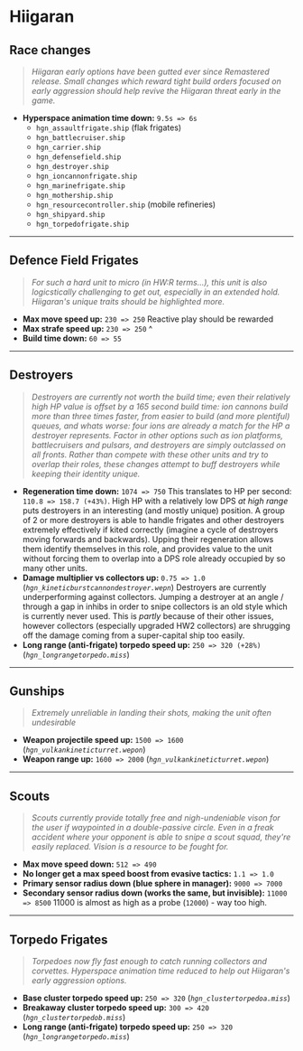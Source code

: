 # Hiigaran

## Race changes
> *Hiigaran early options have been gutted ever since Remastered release. Small changes which reward tight build orders focused on early aggression should help revive the Hiigaran threat early in the game.*
* **Hyperspace animation time down:** `9.5s => 6s` 
  * `hgn_assaultfrigate.ship` (flak frigates)
  * `hgn_battlecruiser.ship`
  * `hgn_carrier.ship`
  * `hgn_defensefield.ship`
  * `hgn_destroyer.ship`
  * `hgn_ioncannonfrigate.ship`
  * `hgn_marinefrigate.ship`
  * `hgn_mothership.ship`
  * `hgn_resourcecontroller.ship` (mobile refineries)
  * `hgn_shipyard.ship`
  * `hgn_torpedofrigate.ship`

---

## Defence Field Frigates
> *For such a hard unit to micro (in HW:R terms...), this unit is also logicstically challenging to get out, especially in an extended hold. Hiigaran's unique traits should be highlighted more.*
* **Max move speed up:** `230 => 250` Reactive play should be rewarded
* **Max strafe speed up:** `230 => 250` ^
* **Build time down:** `60 => 55`

---

## Destroyers
> *Destroyers are currently not worth the build time; even their relatively high HP value is offset by a 165 second build time: ion cannons build *more than three times faster*, from easier to build (and more plentiful) queues, and whats worse: four ions are already a match for the HP a destroyer represents. Factor in other options such as ion platforms, battlecruisers and pulsars, and destroyers are simply outclassed on all fronts. Rather than compete with these other units and try to overlap their roles, these changes attempt to buff destroyers while keeping their identity unique.*
* **Regeneration time down:** `1074 => 750` This translates to HP per second: `110.8 => 158.7 (+43%)`. High HP with a relatively low DPS *at high range* puts destroyers in an interesting (and mostly unique) position. A group of 2 or more destroyers is able to handle frigates and other destroyers extremely effectively if kited correctly (imagine a cycle of destroyers moving forwards and backwards). Upping their regeneration allows them identify themselves in this role, and provides value to the unit without forcing them to overlap into a DPS role already occupied by so many other units.
* **Damage multiplier vs collectors up:** `0.75 => 1.0` (*`hgn_kineticburstcannondestroyer.wepn`*) Destroyers are currently underperforming against collectors. Jumping a destroyer at an angle / through a gap in inhibs in order to snipe collectors is an old style which is currently never used. This is *partly* because of their other issues, however collectors (especially upgraded HW2 collectors) are shrugging off the damage coming from a super-capital ship too easily.
* **Long range (anti-frigate) torpedo speed up:** `250 => 320 (+28%)` (*`hgn_longrangetorpedo.miss`*)

---

## Gunships
> *Extremely unreliable in landing their shots, making the unit often undesirable*
* **Weapon projectile speed up:** `1500 => 1600` (*`hgn_vulkankineticturret.wepon`*)
* **Weapon range up:** `1600 => 2000` (*`hgn_vulkankineticturret.wepon`*)

---

## Scouts
> *Scouts currently provide totally free and nigh-undeniable vison for the user if waypointed in a double-passive circle. Even in a freak accident where your opponent is able to snipe a scout squad, they're easily replaced. Vision is a resource to be fought for.*
* **Max move speed down:** `512 => 490`
* **No longer get a max speed boost from evasive tactics:** `1.1 => 1.0`
* **Primary sensor radius down (blue sphere in manager):** `9000 => 7000`
* **Secondary sensor radius down (works the same, but invisible):** `11000 => 8500` 11000 is almost as high as a probe (`12000`) - way too high.

---

## Torpedo Frigates
> *Torpedoes now fly fast enough to catch running collectors and corvettes. Hyperspace animation time reduced to help out Hiigaran's early aggression options.*
* **Base cluster torpedo speed up:** `250 => 320` (*`hgn_clustertorpedoa.miss`*)
* **Breakaway cluster torpedo speed up:** `300 => 420` (*`hgn_clustertorpedob.miss`*)
* **Long range (anti-frigate) torpedo speed up:** `250 => 320` (*`hgn_longrangetorpedo.miss`*)